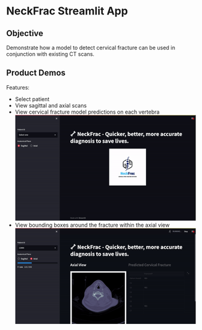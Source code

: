 # NeckFrac Streamlit App

## Objective
Demonstrate how a model to detect cervical fracture can be used in conjunction with existing CT scans.

## Product Demos

Features:
- Select patient
- View sagittal and axial scans
- View cervical fracture model predictions on each vertebra
![Product Intro](overview_ensemble.gif)
- View bounding boxes around the fracture within the axial view
![Bounding Box on Axial View](bb_ensemble.gif)